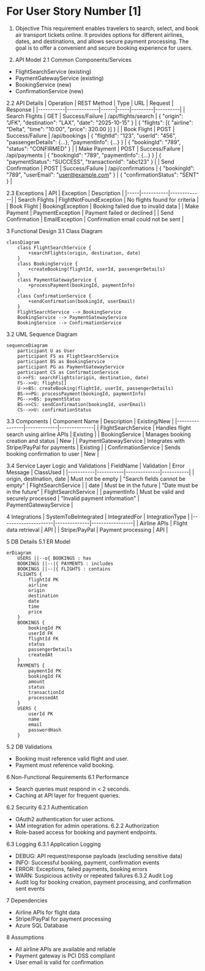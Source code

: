 # For User Story Number [1]

1. Objective
This requirement enables travelers to search, select, and book air transport tickets online. It provides options for different airlines, dates, and destinations, and allows secure payment processing. The goal is to offer a convenient and secure booking experience for users.

2. API Model
2.1 Common Components/Services
- FlightSearchService (existing)
- PaymentGatewayService (existing)
- BookingService (new)
- ConfirmationService (new)

2.2 API Details
| Operation | REST Method | Type | URL | Request | Response |
|-----------|-------------|------|-----|---------|----------|
| Search Flights | GET | Success/Failure | /api/flights/search | { "origin": "JFK", "destination": "LAX", "date": "2025-10-15" } | { "flights": [{ "airline": "Delta", "time": "10:00", "price": 320.00 }] } |
| Book Flight | POST | Success/Failure | /api/bookings | { "flightId": "123", "userId": "456", "passengerDetails": {...}, "paymentInfo": {...} } | { "bookingId": "789", "status": "CONFIRMED" } |
| Make Payment | POST | Success/Failure | /api/payments | { "bookingId": "789", "paymentInfo": {...} } | { "paymentStatus": "SUCCESS", "transactionId": "abc123" } |
| Send Confirmation | POST | Success/Failure | /api/confirmations | { "bookingId": "789", "userEmail": "user@example.com" } | { "confirmationStatus": "SENT" } |

2.3 Exceptions
| API | Exception | Description |
|-----|-----------|-------------|
| Search Flights | FlightNotFoundException | No flights found for criteria |
| Book Flight | BookingException | Booking failed due to invalid data |
| Make Payment | PaymentException | Payment failed or declined |
| Send Confirmation | EmailException | Confirmation email could not be sent |

3 Functional Design
3.1 Class Diagram
```mermaid
classDiagram
    class FlightSearchService {
        +searchFlights(origin, destination, date)
    }
    class BookingService {
        +createBooking(flightId, userId, passengerDetails)
    }
    class PaymentGatewayService {
        +processPayment(bookingId, paymentInfo)
    }
    class ConfirmationService {
        +sendConfirmation(bookingId, userEmail)
    }
    FlightSearchService --> BookingService
    BookingService --> PaymentGatewayService
    BookingService --> ConfirmationService
```

3.2 UML Sequence Diagram
```mermaid
sequenceDiagram
    participant U as User
    participant FS as FlightSearchService
    participant BS as BookingService
    participant PG as PaymentGatewayService
    participant CS as ConfirmationService
    U->>FS: searchFlights(origin, destination, date)
    FS-->>U: flights[]
    U->>BS: createBooking(flightId, userId, passengerDetails)
    BS->>PG: processPayment(bookingId, paymentInfo)
    PG-->>BS: paymentStatus
    BS->>CS: sendConfirmation(bookingId, userEmail)
    CS-->>U: confirmationStatus
```

3.3 Components
| Component Name | Description | Existing/New |
|----------------|-------------|--------------|
| FlightSearchService | Handles flight search using airline APIs | Existing |
| BookingService | Manages booking creation and status | New |
| PaymentGatewayService | Integrates with Stripe/PayPal for payments | Existing |
| ConfirmationService | Sends booking confirmation to user | New |

3.4 Service Layer Logic and Validations
| FieldName | Validation | Error Message | ClassUsed |
|-----------|-----------|--------------|-----------|
| origin, destination, date | Must not be empty | "Search fields cannot be empty" | FlightSearchService |
| date | Must be in the future | "Date must be in the future" | FlightSearchService |
| paymentInfo | Must be valid and securely processed | "Invalid payment information" | PaymentGatewayService |

4 Integrations
| SystemToBeIntegrated | IntegratedFor | IntegrationType |
|---------------------|--------------|-----------------|
| Airline APIs | Flight data retrieval | API |
| Stripe/PayPal | Payment processing | API |

5 DB Details
5.1 ER Model
```mermaid
erDiagram
    USERS ||--o{ BOOKINGS : has
    BOOKINGS ||--|{ PAYMENTS : includes
    BOOKINGS ||--|{ FLIGHTS : contains
    FLIGHTS {
        flightId PK
        airline
        origin
        destination
        date
        time
        price
    }
    BOOKINGS {
        bookingId PK
        userId FK
        flightId FK
        status
        passengerDetails
        createdAt
    }
    PAYMENTS {
        paymentId PK
        bookingId FK
        amount
        status
        transactionId
        processedAt
    }
    USERS {
        userId PK
        name
        email
        passwordHash
    }
```

5.2 DB Validations
- Booking must reference valid flight and user.
- Payment must reference valid booking.

6 Non-Functional Requirements
6.1 Performance
- Search queries must respond in < 2 seconds.
- Caching at API layer for frequent queries.

6.2 Security
6.2.1 Authentication
- OAuth2 authentication for user actions.
- IAM integration for admin operations.
6.2.2 Authorization
- Role-based access for booking and payment endpoints.

6.3 Logging
6.3.1 Application Logging
- DEBUG: API request/response payloads (excluding sensitive data)
- INFO: Successful booking, payment, confirmation events
- ERROR: Exceptions, failed payments, booking errors
- WARN: Suspicious activity or repeated failures
6.3.2 Audit Log
- Audit log for booking creation, payment processing, and confirmation sent events

7 Dependencies
- Airline APIs for flight data
- Stripe/PayPal for payment processing
- Azure SQL Database

8 Assumptions
- All airline APIs are available and reliable
- Payment gateway is PCI DSS compliant
- User email is valid for confirmation
